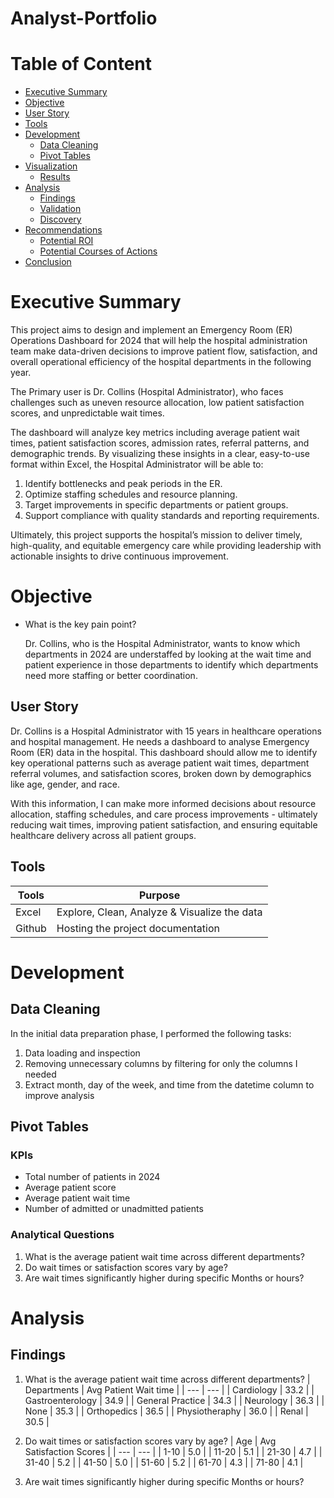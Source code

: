 # Analyst-Portfolio

# Table of Content
- [Executive Summary](#executive-summary)
- [Objective](#objective)
- [User Story](#user-story)
- [Tools](#tools)
- [Development](#development)
   - [Data Cleaning](#data-cleaning)
   - [Pivot Tables](#pivot-tables)
- [Visualization](#visualization)
   - [Results](#results)
- [Analysis](#analysis)
    - [Findings](#findings)
    - [Validation](#validation)
    - [Discovery](#discovery)
- [Recommendations](#recommendations)
    - [Potential ROI](#potential-roi)
    - [Potential Courses of Actions](#potential-courses-of-actions)
- [Conclusion](#conclusion)

# Executive Summary
This project aims to design and implement an Emergency Room (ER) Operations Dashboard for 2024 that will help the hospital administration team make data-driven decisions to improve patient flow, satisfaction, and overall operational efficiency of the hospital departments in the following year.

The Primary user is Dr. Collins (Hospital Administrator), who faces challenges such as uneven resource allocation, low patient satisfaction scores, and unpredictable wait times.

The dashboard will analyze key metrics including average patient wait times, patient satisfaction scores, admission rates, referral patterns, and demographic trends. By visualizing these insights in a clear, easy-to-use format within Excel, the Hospital Administrator will be able to:

  1. Identify bottlenecks and peak periods in the ER.
  2. Optimize staffing schedules and resource planning.
  3. Target improvements in specific departments or patient groups.
  4. Support compliance with quality standards and reporting requirements.

Ultimately, this project supports the hospital’s mission to deliver timely, high-quality, and equitable emergency care while providing leadership with actionable insights to drive continuous improvement.

# Objective
- What is the key pain point?

   Dr. Collins, who is the Hospital Administrator, wants to know which departments in 2024 are understaffed by looking at the wait time and patient experience in those departments to identify which departments need more staffing or better coordination.

## User Story
Dr. Collins is a Hospital Administrator with 15 years in healthcare operations and hospital management. He needs a dashboard to analyse Emergency Room (ER) data in the hospital.
This dashboard should allow me to identify key operational patterns such as average patient wait times, department referral volumes, and satisfaction scores, broken down by demographics like age, gender, and race.

With this information, I can make more informed decisions about resource allocation, staffing schedules, and care process improvements - ultimately reducing wait times, improving patient satisfaction, and ensuring equitable healthcare delivery across all patient groups.

## Tools
| Tools | Purpose |
| --- | --- |
| Excel | Explore, Clean, Analyze & Visualize the data |
| Github | Hosting the project documentation |

# Development
## Data Cleaning
In the initial data preparation phase, I performed the following tasks:
1. Data loading and inspection
2. Removing unnecessary columns by filtering for only the columns I needed
3. Extract month, day of the week, and time from the datetime column to improve analysis

## Pivot Tables
### KPIs 
- Total number of patients in 2024
- Average patient score
- Average patient wait time
- Number of admitted or unadmitted patients

### Analytical Questions
1. What is the average patient wait time across different departments?
2. Do wait times or satisfaction scores vary by age?
3. Are wait times significantly higher during specific Months or hours?

# Analysis
## Findings
1. What is the average patient wait time across different departments?
| Departments | Avg Patient Wait time |
| --- | --- |
| Cardiology | 33.2 |
| Gastroenterology | 34.9 |
| General Practice | 34.3 |
| Neurology | 36.3 |
| None | 35.3 |
| Orthopedics | 36.5 |
| Physiotheraphy | 36.0 |
| Renal | 30.5 |

2. Do wait times or satisfaction scores vary by age?
| Age | Avg Satisfaction Scores |
| --- | --- |
| 1-10 | 5.0 |
| 11-20 | 5.1 |
| 21-30 | 4.7 |
| 31-40 | 5.2 |
| 41-50 | 5.0 |
| 51-60 | 5.2 |
| 61-70 | 4.3 |
| 71-80 | 4.1 |

2. Are wait times significantly higher during specific Months or hours?
